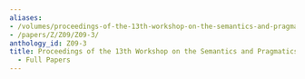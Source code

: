```yaml
---
aliases:
- /volumes/proceedings-of-the-13th-workshop-on-the-semantics-and-pragmatics-of-dialogue-full-papers/
- /papers/Z/Z09/Z09-3/
anthology_id: Z09-3
title: Proceedings of the 13th Workshop on the Semantics and Pragmatics of Dialogue
  - Full Papers
---
```

